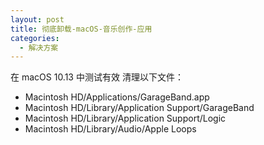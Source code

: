 ```yaml
---
layout: post
title: 彻底卸载-macOS-音乐创作-应用
categories:
  - 解决方案
---
```


在 macOS 10.13 中测试有效
清理以下文件：

* Macintosh HD/Applications/GarageBand.app
* Macintosh HD/Library/Application Support/GarageBand
* Macintosh HD/Library/Application Support/Logic
* Macintosh HD/Library/Audio/Apple Loops